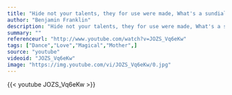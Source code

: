 ```yaml
---
title: "Hide not your talents, they for use were made, What's a sundial in the shade?"
author: "Benjamin Franklin"
description: "Hide not your talents, they for use were made, What's a sundial in the shade? - Benjamin Franklin quotes from GetInspired365.com"
summary: ""
referenceurl: "http://www.youtube.com/watch?v=JOZS_Vq6eKw"
tags: ["Dance","Love","Magical","Mother",]
source: "youtube"
videoid: "JOZS_Vq6eKw"
image: "https://img.youtube.com/vi/JOZS_Vq6eKw/0.jpg"
---
```


{{< youtube JOZS_Vq6eKw >}}
